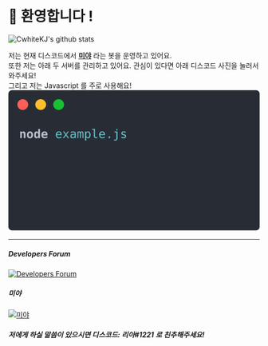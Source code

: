 # 👋 환영합니다 !
![CwhiteKJ's github stats](https://github-readme-stats.vercel.app/api?username=CwhiteKJ&show_icons=true&hide_border=true)

저는 현재 디스코드에서 **[미야](https://github.com/LRACT/Miya)** 라는 봇을 운영하고 있어요.   
또한 저는 아래 두 서버를 관리하고 있어요. 관심이 있다면 아래 디스코드 사진을 눌러서 와주세요!    
그리고 저는 Javascript 를 주로 사용해요!    
![Nodejs](https://raw.githubusercontent.com/sindresorhus/ora/master/screenshot.svg)

--- 
##### Developers Forum
[![Developers Forum](https://img.shields.io/discord/702880464893116518?color=%23FFFCC9&label=Discord&logo=Discord&logoColor=%23FFFFFF&style=for-the-badge)](https://discord.gg/DyGqBZm)    

##### 미야
[![미야](https://img.shields.io/discord/564418977627897887?color=%23FFFCC9&label=Discord&logo=Discord&logoColor=%23FFFFFF&style=for-the-badge)](https://discord.gg/mdgaSjB)


##### 저에게 하실 말씀이 있으시면 디스코드: 리아#1221 로 친추해주세요!
